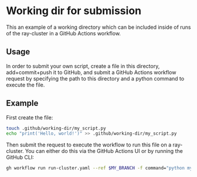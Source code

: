 # Working dir for submission

This an example of a working directory which can be included inside of runs of the ray-cluster in a GitHub Actions workflow.

## Usage

In order to submit your own script, create a file in this directory, add+commit+push it to GitHub, and submit a GitHub Actions workflow request by specifying the path to this directory and a python command to execute the file.

## Example

First create the file:

```bash
touch .github/working-dir/my_script.py
echo "print('Hello, world!')" >> .github/working-dir/my_script.py
```

Then submit the request to execute the workflow to run this file on a ray-cluster.
You can either do this via the GitHub Actions UI or by running the GitHub CLI:

```bash
gh workflow run run-cluster.yaml --ref $MY_BRANCH -f command="python my_script.py"
```
